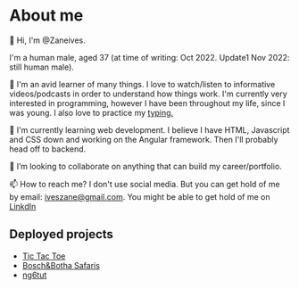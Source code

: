 # About me

👋 Hi, I'm @Zaneives.

I'm a human male, aged 37 (at time of writing: Oct 2022. Update1 Nov 2022: still human male).

👀 I'm an avid learner of many things. I love to watch/listen to informative videos/podcasts in order to understand how things work. 
I'm currently very interested in programming, however I have been throughout my life, since I was young. I also love to practice my [typing.](https://monkeytype.com/profile/zaneives)

🌱 I'm currently learning web development. I believe I have HTML, Javascript and CSS down and working on the Angular framework. Then I'll probably head off to backend.

💞️ I’m looking to collaborate on anything that can build my career/portfolio.

📫 How to reach me? I don't use social media. But you can get hold of me by email: [iveszane@gmail.com](mailto:iveszane@gmail.com). You might be able to get hold of me on [LinkdIn](https://www.linkedin.com/in/zane-ives-835a55aa/)

## Deployed projects
- [Tic Tac Toe](https://tictactoe-zives.firebaseapp.com/)
- [Bosch&Botha Safaris](https://zaneives.github.io/boschnbotha-project/)
- [ng6tut](https://ng6tut-zives.web.app/)

<!---
Zaneives/Zaneives is a ✨ special ✨ repository because its `README.md` (this file) appears on your GitHub profile.
You can click the Preview link to take a look at your changes.
--->
